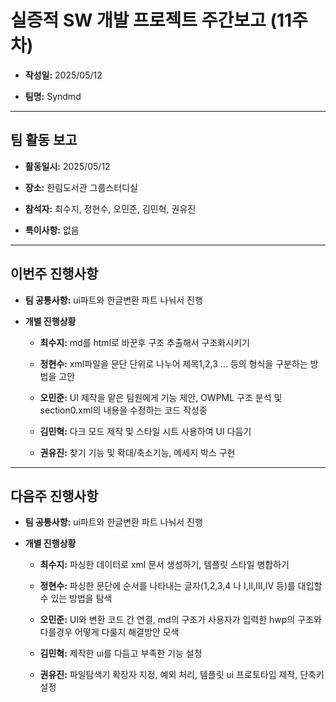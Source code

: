 # 실증적 SW 개발 프로젝트 주간보고 (11주차)
- **작성일:** 2025/05/12

- **팀명:** Syndmd

***

## 팀 활동 보고
- **활동일시:** 2025/05/12

- **장소:** 한림도서관 그룹스터디실

- **참석자:** 최수지, 정현수, 오민준, 김민혁, 권유진

- **특이사항:** 없음

***

## 이번주 진행사항
- **팀 공통사항:** ui파트와 한글변환 파트 나눠서 진행

- **개별 진행상황**

  - **최수지:** md를 html로 바꾼후 구조 추출해서 구조화시키기

  - **정현수:** xml파일을 문단 단위로 나누어 제목1,2,3 ... 등의 형식을 구분하는 방법을 고안

  - **오민준:** UI 제작을 맡은 팀원에게 기능 제안, OWPML 구조 분석 및 section0.xml의 내용을 수정하는 코드 작성중

  - **김민혁:** 다크 모드 제작 및 스타일 시트 사용하여 UI 다듬기

  - **권유진:** 찾기 기능 및 확대/축소기능, 메세지 박스 구현

***

## 다음주 진행사항
- **팀 공통사항:** ui파트와 한글변환 파트 나눠서 진행

- **개별 진행상황**

  - **최수지:** 파싱한 데이터로 xml 문서 생성하기, 템플릿 스타일 병합하기

  - **정현수:** 파싱한 문단에 순서를 나타내는 글자(1,2,3,4 나 I,II,III,IV 등)를 대입할 수 있는 방법을 탐색

  - **오민준:** UI와 변환 코드 간 연결, md의 구조가 사용자가 입력한 hwp의 구조와 다를경우 어떻게 다룰지 해결방안 모색

  - **김민혁:** 제작한 ui를 다듬고 부족한 기능 설정

  - **권유진:** 파일탐색기 확장자 지정, 예외 처리, 템플릿 ui 프로토타입 제작, 단축키 설정
